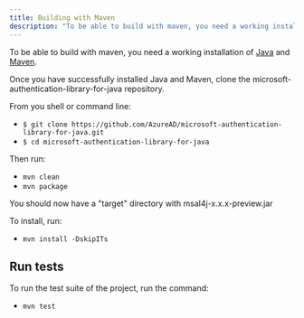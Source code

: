 ```yaml
---
title: Building with Maven
description: "To be able to build with maven, you need a working installation of Java and Maven."
---
```


To be able to build with maven, you need a working installation of [Java](http://www.oracle.com/technetwork/java/javase/downloads/index.html) and [Maven](http://maven.apache.org/download.cgi).

Once you have successfully installed Java and Maven, clone the microsoft-authentication-library-for-java repository.

From you shell or command line:

- `$ git clone https://github.com/AzureAD/microsoft-authentication-library-for-java.git`
- `$ cd microsoft-authentication-library-for-java`

Then run:

- `mvn clean`
- `mvn package`

You should now have a "target" directory with msal4j-x.x.x-preview.jar

To install, run:

- `mvn install -DskipITs`

## Run tests

To run the test suite of the project, run the command:

- `mvn test`
